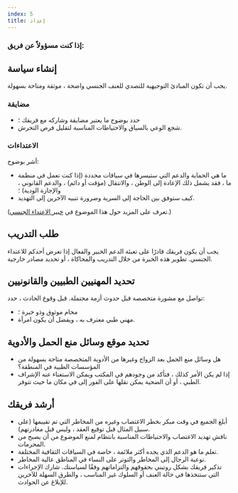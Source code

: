 ```yaml
---
index: 5
title: إعداد
---
```

### إذا كنت مسؤولاً عن فريق:

## إنشاء سياسة

يجب أن تكون المبادئ التوجيهية للتصدي للعنف الجنسي واضحة ،
موثقة ومتاحة بسهولة.

### مضايقة

* حدد بوضوح ما يعتبر مضايقة وشاركه مع فريقك ؛
* شجع الوعي بالسياق والاحتياطات المناسبة لتقليل فرص التحرش.

### الاعتداءات

أشر بوضوح:

*   ما هي الحماية والدعم التي ستيسرها في سياقات محددة (إذا كنت تعمل في منظمة ما ، فقد يشمل ذلك الإعادة إلى الوطن ، والانتقال (مؤقت أو دائم) ، والدعم القانوني ، والإجازة الودية) ؛
*  كيف ستوفق بين الحاجة إلى السرية وضرورة تنبيه الآخرين إلى التهديد.

(تعرف على المزيد حول هذا الموضوع في [خبير الاعتداء الجنسي](umbrella://incident-response/sexual-assault/expert).)

## طلب التدريب

يجب أن يكون فريقك قادرًا على تعبئة الدعم الخبير والفعال إذا تعرض أحدكم للاعتداء الجنسي. تطوير هذه الخبرة من خلال التدريب والمحاكاة ، أو تحديد مصادر خارجية.

## تحديد المهنيين الطبيين والقانونيين

تواصل مع مشورة متخصصة قبل حدوث أزمة محتملة. قبل وقوع الحادث ، حدد:

*   محام موثوق وذو خبرة ؛
*   مهني طبي معترف به ، ويفضل أن يكون امرأة.

## تحديد موقع وسائل منع الحمل والأدوية

*   هل وسائل منع الحمل بعد الزواج وغيرها من الأدوية المتخصصة متاحة بسهولة من المؤسسات الطبية في المنطقة؟
* إذا لم يكن الأمر كذلك ، فتأكد من وجودهم في المكتب ويمكن الاستغناء عنه
الإشراف الطبي ، أو أن الضحية يمكن نقلها على الفور إلى
في مكان ما حيث تتوفر.

## أرشد فريقك

*   أبلغ الجميع في وقت مبكر بخطر الاغتصاب وغيره من المخاطر التي تم تقييمها (على سبيل المثال قبل توقيع العقد ، وليس قبل مغادرتهم).
* ناقش تهديد الاغتصاب والاحتياطات المناسبة بانتظام لمنع الموضوع من أن يصبح من المحرمات.
* تعلم ما هو الدعم الذي يجده أكثر ملائمة ، خاصة في السياقات الثقافية المختلفة.
* توعية الرجال إلى المخاطر والتوتر على النساء في المناطق عالية المخاطر.
* تذكير فريقك بشكل روتيني بحقوقهم والتزاماتهم وفقًا لسياستك. شارك الإجراءات التي ستتخذها في حالة العنف أو السلوك غير المناسب ، والطرق السهلة للآخرين للإبلاغ عن الحوادث.